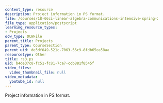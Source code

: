 ```yaml
---
content_type: resource
description: Project information in PS format.
file: /courses/18-06ci-linear-algebra-communications-intensive-spring-2004/b4de37c8fc51fc817ca7ccb881f8545f_rs3.ps
file_type: application/postscript
learning_resource_types:
- Projects
ocw_type: OCWFile
parent_title: Projects
parent_type: CourseSection
parent_uid: de3df049-521c-7063-56c9-8fdb65ea58aa
resourcetype: Other
title: rs3.ps
uid: b4de37c8-fc51-fc81-7ca7-ccb881f8545f
video_files:
  video_thumbnail_file: null
video_metadata:
  youtube_id: null
---
```

Project information in PS format.

